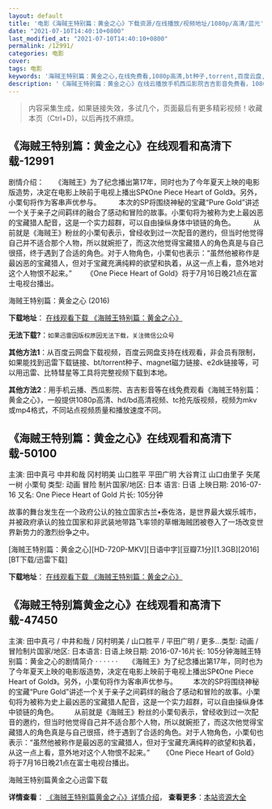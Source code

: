 ```yaml
---
layout: default
title: '电影《海贼王特别篇：黄金之心》下载资源/在线播放/视频地址/1080p/高清/蓝光'
date: "2021-07-10T14:40:10+0800"
last_modified_at: "2021-07-10T14:40:10+0800"
permalink: /12991/
categories: 电影
cover:
tags: 电影
keywords: '海贼王特别篇：黄金之心,在线免费看,1080p高清,bt种子,torrent,百度云盘,magnet,磁力链,迅雷下载资源'
description: '《海贼王特别篇：黄金之心》在线云播放手机西瓜影院吉吉影音免费看，1080p高清bd/hd未删减完整版和tc抢先枪版，mkv/mp4格式，附带bt/torrent种子、magnet/磁力链、百度云盘、网盘资源迅雷下载链接'
---
```


>内容采集生成，如果链接失效，多试几个，页面最后有更多精彩视频！收藏本页（Ctrl+D)，以后再找不麻烦。


## 《海贼王特别篇：黄金之心》在线观看和高清下载-12991

剧情介绍：　　《海贼王》为了纪念播出第17年，同时也为了今年夏天上映的电影版造势，决定在电影上映前于电视上播出SP《One Piece Heart of Gold》。另外，小栗旬将作为客串声优参与。  　　本次的SP将围绕神秘的宝藏“Pure Gold”讲述一个关于亲子之间羁绊的融合了感动和冒险的故事。小栗旬将为被称为史上最凶恶的宝藏猎人配音，这是一个实力超群，可以自由操纵身体中锁链的角色。  　　从前就是《海贼王》粉丝的小栗旬表示，曾经收到过一次配音的邀约，但当时他觉得自己并不适合那个人物，所以就婉拒了，而这次他觉得宝藏猎人的角色真是与自己很搭，终于遇到了合适的角色。对于人物角色，小栗旬也表示：“虽然他被称作是最凶恶的宝藏猎人，但对于宝藏充满纯粹的欲望和执着，从这一点上看，意外地对这个人物恨不起来。”    　　《One Piece Heart of Gold》将于7月16日晚21点在富士电视台播出。


海贼王特别篇：黄金之心 (2016)

**下载地址**： [在线观看下载 《海贼王特别篇：黄金之心》](https://www.btbtdy.me/btdy/dy6237.html) 


**无法下载?**：`如果迅雷因版权原因无法下载，关注微信公众号 `

**其他方法1**：从百度云网盘下载视频，百度云网盘支持在线观看，非会员有限制，如果能找到迅雷下载链接、bt/torrent种子、magnet磁力链接、e2dk链接等，可以用迅雷、比特彗星等工具将完整视频下载到本地。

**其他方法2**：用手机云播、西瓜影院、吉吉影音等在线免费观看《海贼王特别篇：黄金之心》，一般提供1080p高清、hd/bd高清视频、tc抢先版视频，视频为mkv或mp4格式，不同站点视频质量和播放速度不同。


## 《海贼王特别篇：黄金之心》在线观看和高清下载-50100

主演: 田中真弓 中井和哉 冈村明美 山口胜平 平田广明 大谷育江 山口由里子 矢尾一树 小栗旬 类型: 动画 冒险 制片国家/地区: 日本 语言: 日语 上映日期: 2016-07-16 又名: One Piece Heart of Gold 片长: 105分钟

故事的舞台发生在一个政府公认的独立国家古兰•泰佐洛，是世界最大娱乐城市，并被政府承认的独立国家和非武装地带路飞率领的草帽海贼团被卷入了一场改变世界新势力的激烈纷争之中。


[海贼王特别篇：黄金之心][HD-720P-MKV][日语中字][豆瓣7.1分][1.3GB][2016][BT下载/迅雷下载]

**下载地址**： [在线观看下载 《海贼王特别篇：黄金之心》](https://www.btdx8.com/torrent/one_piece_heart_of_gold_2016.html) 


## 《海贼王特别篇黄金之心》在线观看和高清下载-47450

主演: 田中真弓 / 中井和哉 / 冈村明美 / 山口胜平 / 平田广明 / 更多...类型: 动画 / 冒险制片国家/地区: 日本语言: 日语上映日期: 2016-07-16片长: 105分钟海贼王特别篇：黄金之心的剧情简介  ·  ·  ·  ·  ·  ·　　《海贼王》为了纪念播出第17年，同时也为了今年夏天上映的电影版造势，决定在电影上映前于电视上播出SP《One Piece Heart of Gold》。另外，小栗旬将作为客串声优参与。 　　本次的SP将围绕神秘的宝藏“Pure Gold”讲述一个关于亲子之间羁绊的融合了感动和冒险的故事。小栗旬将为被称为史上最凶恶的宝藏猎人配音，这是一个实力超群，可以自由操纵身体中锁链的角色。 　　从前就是《海贼王》粉丝的小栗旬表示，曾经收到过一次配音的邀约，但当时他觉得自己并不适合那个人物，所以就婉拒了，而这次他觉得宝藏猎人的角色真是与自己很搭，终于遇到了合适的角色。对于人物角色，小栗旬也表示：“虽然他被称作是最凶恶的宝藏猎人，但对于宝藏充满纯粹的欲望和执着，从这一点上看，意外地对这个人物恨不起来。” 　　《One Piece Heart of Gold》将于7月16日晚21点在富士电视台播出。


海贼王特别篇黄金之心迅雷下载

**详情查看**： [《海贼王特别篇黄金之心》详情介绍](/movie/47450/)， **查看更多**：[本站资源大全](/movie/t/all/)

